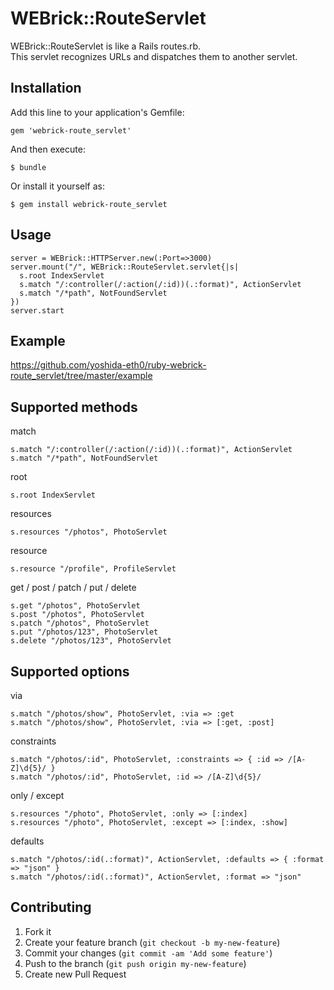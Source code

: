 # WEBrick::RouteServlet

WEBrick::RouteServlet is like a Rails routes.rb.  
This servlet recognizes URLs and dispatches them to another servlet.

## Installation

Add this line to your application's Gemfile:

    gem 'webrick-route_servlet'

And then execute:

    $ bundle

Or install it yourself as:

    $ gem install webrick-route_servlet

## Usage

    server = WEBrick::HTTPServer.new(:Port=>3000)
    server.mount("/", WEBrick::RouteServlet.servlet{|s|
      s.root IndexServlet
      s.match "/:controller(/:action(/:id))(.:format)", ActionServlet
      s.match "/*path", NotFoundServlet
    })
    server.start

## Example

https://github.com/yoshida-eth0/ruby-webrick-route_servlet/tree/master/example

## Supported methods

match

    s.match "/:controller(/:action(/:id))(.:format)", ActionServlet
    s.match "/*path", NotFoundServlet

root

    s.root IndexServlet

resources

    s.resources "/photos", PhotoServlet

resource

    s.resource "/profile", ProfileServlet

get / post / patch / put / delete

    s.get "/photos", PhotoServlet
    s.post "/photos", PhotoServlet
    s.patch "/photos", PhotoServlet
    s.put "/photos/123", PhotoServlet
    s.delete "/photos/123", PhotoServlet

## Supported options

via

    s.match "/photos/show", PhotoServlet, :via => :get
    s.match "/photos/show", PhotoServlet, :via => [:get, :post]

constraints

    s.match "/photos/:id", PhotoServlet, :constraints => { :id => /[A-Z]\d{5}/ }
    s.match "/photos/:id", PhotoServlet, :id => /[A-Z]\d{5}/

only / except

    s.resources "/photo", PhotoServlet, :only => [:index]
    s.resources "/photo", PhotoServlet, :except => [:index, :show]

defaults

    s.match "/photos/:id(.:format)", ActionServlet, :defaults => { :format => "json" }
    s.match "/photos/:id(.:format)", ActionServlet, :format => "json"

## Contributing

1. Fork it
2. Create your feature branch (`git checkout -b my-new-feature`)
3. Commit your changes (`git commit -am 'Add some feature'`)
4. Push to the branch (`git push origin my-new-feature`)
5. Create new Pull Request
